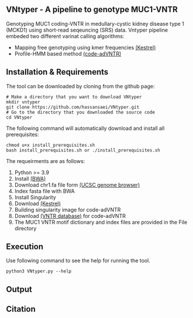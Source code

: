 ## VNtyper - A pipeline to genotype MUC1-VNTR 
Genotyping MUC1 coding-VNTR in medullary-cystic kidney disease type 1  (MCKD1) using short-read seqeuncing (SRS) data. Vntyper pipeline embeded two different varinat calling algorithms:
- Mapping free genotyping using kmer frequencies [(Kestrel)](https://github.com/paudano/kestrel)
- Profile-HMM based method [(code-adVNTR)](https://github.com/mehrdadbakhtiari/adVNTR/tree/enhanced_hmm)

## Installation & Requirements
The tool can be downloaded by cloning from the github page:

```bashscript
# Make a directory that you want to download VNtyper
mkdir vntyper
git clone https://github.com/hassansaei/VNtyper.git
# Go to the directory that you downloaded the source code
cd VNtyper
```
The following command will automatically download and install all prerequisites:
```bashscrip
chmod u+x install_prerequisites.sh
bash install_prerequisites.sh or ./install_prerequisites.sh
```
The requeirments are as follows:
1. Python >= 3.9
2. Install [(BWA)](https://bio-bwa.sourceforge.net/)
3. Download chr1.fa file form [(UCSC genome browser)](https://hgdownload.soe.ucsc.edu/goldenPath/hg19/chromosomes/chr1.fa.gz)
4. Index fasta file with BWA
5. Install Singularity
6. Download [(Kestrel)](https://github.com/paudano/kestrel)
7. Building singularity image for code-adVNTR
8. Download [(VNTR database)](https://cseweb.ucsd.edu/~mbakhtia/adVNTR/vntr_data_genic_loci.zip) for code-adVNTR
9. The MUC1 VNTR motif dictionary and index files are provided in the File directory


## Execution
Use following command to see the help for running the tool.
```bashscript
python3 VNtyper.py --help
```


## Output



## Citation



